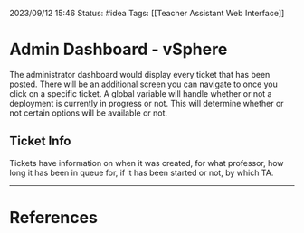 2023/09/12 15:46
Status: #idea
Tags: [[Teacher Assistant Web Interface]]

# Admin Dashboard - vSphere

The administrator dashboard would display every ticket that has been posted. There will be an additional screen you can navigate to once you click on a specific ticket. A global variable will handle whether or not a deployment is currently in progress or not. This will determine whether or not certain options will be available or not.

## Ticket Info

Tickets have information on when it was created, for what professor, how long it has been in queue for, if it has been started or not, by which TA.



---
# References
